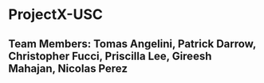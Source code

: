 # ProjectX-USC

## Team Members: Tomas Angelini, Patrick Darrow, Christopher Fucci, Priscilla Lee, Gireesh Mahajan, Nicolas Perez 



